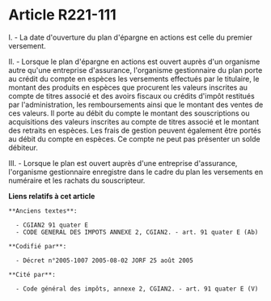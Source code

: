 # Article R221-111

I. - La date d'ouverture du plan d'épargne en actions est celle du premier versement.

II. - Lorsque le plan d'épargne en actions est ouvert auprès d'un organisme autre qu'une entreprise d'assurance, l'organisme
gestionnaire du plan porte au crédit du compte en espèces les versements effectués par le titulaire, le montant des produits
en espèces que procurent les valeurs inscrites au compte de titres associé et des avoirs fiscaux ou crédits d'impôt restitués
par l'administration, les remboursements ainsi que le montant des ventes de ces valeurs. Il porte au débit du compte le
montant des souscriptions ou acquisitions des valeurs inscrites au compte de titres associé et le montant des retraits en
espèces. Les frais de gestion peuvent également être portés au débit du compte en espèces. Ce compte ne peut pas présenter un
solde débiteur.

III. - Lorsque le plan est ouvert auprès d'une entreprise d'assurance, l'organisme gestionnaire enregistre dans le cadre du
plan les versements en numéraire et les rachats du souscripteur.

**Liens relatifs à cet article**

	**Anciens textes**:

	  - CGIAN2 91 quater E
	  - CODE GENERAL DES IMPOTS ANNEXE 2, CGIAN2. - art. 91 quater E (Ab)

	**Codifié par**:

	  - Décret n°2005-1007 2005-08-02 JORF 25 août 2005

	**Cité par**:

	  - Code général des impôts, annexe 2, CGIAN2. - art. 91 quater E (V)
